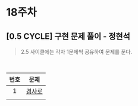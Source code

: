 # 18주차

## [0.5 CYCLE] 구현 문제 풀이 - 정현석

> 2.5 사이클에는 각자 1문제씩 공유하여 문제를 푼다.

<br>

| 번호 |                                      문제                                      |
| :--: | :----------------------------------------------------------------------------: |
|  1   | [경사로](https://www.acmicpc.net/problem/14890) |
|      |                           |
